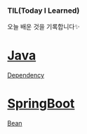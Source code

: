 ### TIL(Today I Learned)
오늘 배운 것을 기록합니다✨

# [Java](/Java)
[Dependency](/Java/Dependency.md)

# [SpringBoot](/Spring)
[Bean](/SpringBoot/Bean.md)

